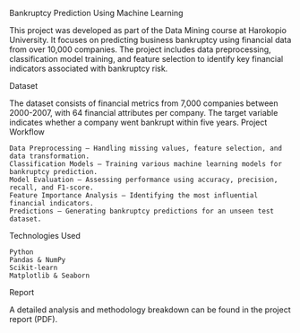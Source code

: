 Bankruptcy Prediction Using Machine Learning

This project was developed as part of the Data Mining course at Harokopio University. It focuses on predicting business bankruptcy using financial data from over 10,000 companies. The project includes data preprocessing, classification model training, and feature selection to identify key financial indicators associated with bankruptcy risk.

Dataset

The dataset consists of financial metrics from 7,000 companies between 2000-2007, with 64 financial attributes per company. The target variable indicates whether a company went bankrupt within five years.
Project Workflow

    Data Preprocessing – Handling missing values, feature selection, and data transformation.
    Classification Models – Training various machine learning models for bankruptcy prediction.
    Model Evaluation – Assessing performance using accuracy, precision, recall, and F1-score.
    Feature Importance Analysis – Identifying the most influential financial indicators.
    Predictions – Generating bankruptcy predictions for an unseen test dataset.

Technologies Used

    Python
    Pandas & NumPy
    Scikit-learn
    Matplotlib & Seaborn

Report

A detailed analysis and methodology breakdown can be found in the project report (PDF).
